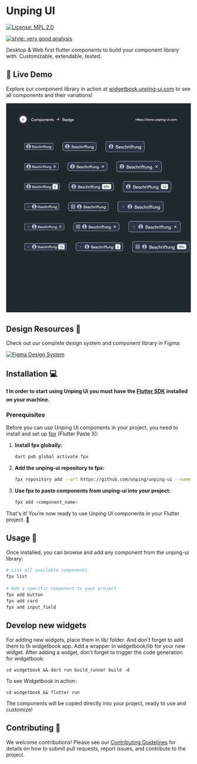 # Unping UI

[![License: MPL 2.0](https://img.shields.io/badge/License-MPL_2.0-brightgreen.svg)](https://opensource.org/licenses/MPL-2.0)

[![style: very good analysis][very_good_analysis_badge]][very_good_analysis_link]

Desktop & Web first flutter components to build your component library with. Customizable, extendable, tested.

## 🌟 Live Demo

Explore our component library in action at [widgetbook.unping-ui.com](https://widgetbook.unping-ui.com) to see all components and their variations!

![Unping UI Components Demo](assets/images/widgetbook-demo.gif)

## Design Resources 🎨

Check out our complete design system and component library in Figma:

[![Figma Design System](https://img.shields.io/badge/Figma-Design%20System-F24E1E?style=for-the-badge&logo=figma&logoColor=white)](https://www.figma.com/community/file/1545817431010952080)

## Installation 💻

**❗ In order to start using Unping Ui you must have the [Flutter SDK][flutter_install_link] installed on your machine.**

### Prerequisites

Before you can use Unping UI components in your project, you need to install and set up [fpx][fpx_link] (Flutter Paste X):

1. **Install fpx globally:**
   ```sh
   dart pub global activate fpx
   ```

2. **Add the unping-ui repository to fpx:**
   ```sh
   fpx repository add --url https://github.com/unping/unping-ui --name unping-ui
   ```

3. **Use fpx to paste components from unping-ui into your project:**
   ```sh
   fpx add <component_name>
   ```

That's it! You're now ready to use Unping UI components in your Flutter project. 🎉

## Usage 🚀

Once installed, you can browse and add any component from the unping-ui library:

```sh
# List all available components
fpx list

# Add a specific component to your project
fpx add button
fpx add card
fpx add input_field
```

## Develop new widgets

For adding new widgets, place them in lib/ folder. And don't forget to add them to th widgetbook app. Add a wrapper in widgetbook/lib for your new widget.
After adding a widget, don't forget to trigger the code generation for widgetbook:
```
cd widgetbook && dart run build_runner build -d
```

To see Widgetbook in action:
```
cd widgetbook && flutter run
```

The components will be copied directly into your project, ready to use and customize!

## Contributing 🤝

We welcome contributions! Please see our [Contributing Guidelines](CONTRIBUTING.md) for details on how to submit pull requests, report issues, and contribute to the project.

[flutter_install_link]: https://docs.flutter.dev/get-started/install
[fpx_link]: https://pub.dev/packages/fpx
[license_link]: https://opensource.org/license/mpl-2-0
[very_good_analysis_badge]: https://img.shields.io/badge/style-very_good_analysis-B22C89.svg
[very_good_analysis_link]: https://pub.dev/packages/very_good_analysis
